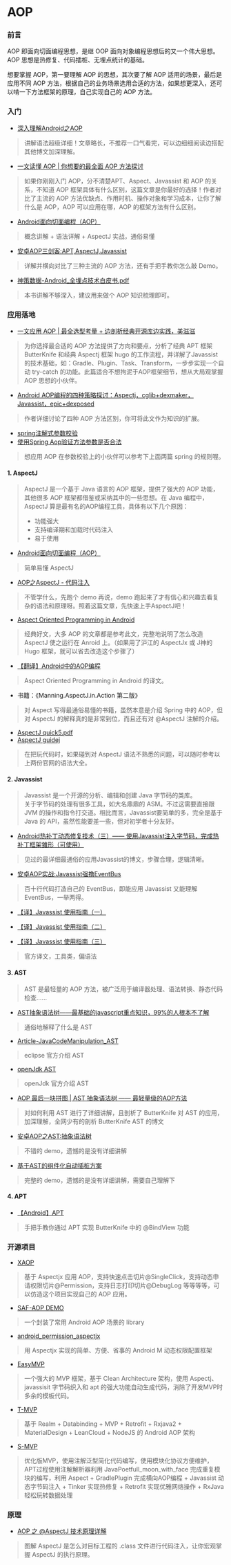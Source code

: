 # AOP
### 前言

AOP 即面向切面编程思想，是继 OOP 面向对象编程思想后的又一个伟大思想。AOP 思想是热修复、代码插桩、无埋点统计的基础。

想要掌握 AOP，第一要理解 AOP 的思想，其次要了解 AOP 适用的场景，最后是应用不同 AOP 方法，根据自己的业务场景选用合适的方法，如果想更深入，还可以啃一下方法框架的原理，自己实现自己的 AOP 方法。

### 入门

- [深入理解Android之AOP](https://blog.csdn.net/innost/article/details/49387395)
> 讲解语法超级详细！文章略长，不推荐一口气看完，可以边细细阅读边搭配其他博文加深理解。

- [一文读懂 AOP | 你想要的最全面 AOP 方法探讨](https://juejin.im/post/5c01533de51d451b80257752)
> 如果你刚刚入门 AOP，分不清楚APT、Aspect、Javassist 和 AOP 的关系，不知道 AOP 框架具体有什么区别，这篇文章是你最好的选择！作者对比了主流的 AOP 方法优缺点、作用时机、操作对象和学习成本，让你了解什么是 AOP，AOP 可以应用在哪，AOP 的框架方法有什么区别。

- [Android面向切面编程（AOP）](https://www.jianshu.com/p/aa1112dbebc7)
> 概念讲解 + 语法详解 + AspectJ 实战，通俗易懂

- [安卓AOP三剑客:APT,AspectJ,Javassist](https://www.jianshu.com/p/dca3e2c8608a)
> 详解并横向对比了三种主流的 AOP 方法，还有手把手教你怎么敲 Demo。

- [神策数据-Android_全埋点技术白皮书.pdf](https://github.com/feelschaotic/AndroidKnowledgeSystem/tree/master/7.%20进阶/AOP/神策数据-Android_全埋点技术白皮书.pdf)
> 本书讲解不够深入，建议用来做个 AOP 知识梳理即可。

### 应用落地

- [一文应用 AOP | 最全选型考量 + 边剖析经典开源库边实践，美滋滋](https://juejin.im/post/5c179c136fb9a049e66029dd)
> 为你选择最合适的 AOP 方法提供了方向和要点，分析了经典 APT 框架 ButterKnife 和经典 Aspectj 框架 hugo 的工作流程，并详解了Javassist 的技术基础，如：Gradle、Plugin、Task、Transform，一步步实现一个自动 try-catch 的功能。此篇适合不想拘泥于AOP框架细节，想从大局观掌握 AOP 思想的小伙伴。

- [Android AOP编程的四种策略探讨：Aspectj，cglib+dexmaker，Javassist，epic+dexposed](https://blog.csdn.net/weelyy/article/details/78987087)
> 作者详细讨论了四种 AOP 方法区别，你可将此文作为知识的扩展。

- [spring注解式参数校验](https://blog.csdn.net/jinzhencs/article/details/51682830)
- [使用Spring Aop验证方法参数是否合法](http://www.cnblogs.com/yhtboke/p/5749053.html)
> 想应用 AOP 在参数校验上的小伙伴可以参考下上面两篇 spring 的规则喔。 

#### 1. AspectJ
> AspectJ 是一个基于 Java 语言的 AOP 框架，提供了强大的 AOP 功能，其他很多 AOP 框架都借鉴或采纳其中的一些思想。在 Java 编程中，AspectJ 算是最有名的AOP编程工具，具体有以下几个原因：
>- 功能强大
>- 支持编译期和加载时代码注入
>- 易于使用

- [Android面向切面编程（AOP）](https://www.jianshu.com/p/aa1112dbebc7)
> 简单易懂 AspectJ

- [AOP之AspectJ - 代码注入](https://blog.csdn.net/xuguobiao/article/details/72775743)
> 不管学什么，先跑个 demo 再说，demo 跑起来了才有信心和兴趣去看复杂的语法和原理呀。照着这篇文章，先快速上手AspectJ吧！

- [Aspect Oriented Programming in Android](https://fernandocejas.com/2014/08/03/aspect-oriented-programming-in-android/)
> 经典好文，大多 AOP 的文章都是参考此文，完整地说明了怎么改造 AspectJ 使之运行在 Anroid 上。（如果用了沪江的 AspectJx 或 J神的 Hugo 框架，就可以省去改造这个步骤了）

- [【翻译】Android中的AOP编程](https://www.jianshu.com/p/0fa8073fd144)
> Aspect Oriented Programming in Android 的译文。

- 书籍：《Manning.AspectJ.in.Action 第二版》
> 对 Aspect 写得最通俗易懂的书籍，虽然本意是介绍 Spring 中的 AOP，但对 AspectJ 的解释真的是非常到位，而且还有对 @AspectJ 注解的介绍。

- [AspectJ quick5.pdf](http://www.eclipse.org/aspectj/doc/released/quick5.pdf)
- [AspectJ guidej](http://www.eclipse.org/aspectj/doc/released/progguide/semantics.html)
> 在把玩代码时，如果碰到对 AspectJ 语法不熟悉的问题，可以随时参考以上两份官网的语法大全。

#### 2. Javassist
> Javassist 是一个开源的分析、编辑和创建 Java 字节码的类库。  
> 关于字节码的处理有很多工具，如大名鼎鼎的 ASM。不过这需要直接跟 JVM 的操作和指令打交道。相比而言，Javassist要简单的多，完全是基于 Java 的 API，虽然性能要差一些，但对初学者十分友好。


- [Android热补丁动态修复技术（三）—— 使用Javassist注入字节码，完成热补丁框架雏形（可使用）](https://blog.csdn.net/u010386612/article/details/51131642)
> 见过的最详细最通俗的应用Javassist的博文，步骤合理，逻辑清晰。

- [安卓AOP实战:Javassist强撸EventBus](https://www.jianshu.com/p/33d8a3165b07)
> 百十行代码打造自己的 EventBus，即能应用 Javassist 又能理解 EventBus，一举两得。

- [【译】Javassist 使用指南（一）](https://www.jianshu.com/p/43424242846b)

- [【译】Javassist 使用指南（二）](https://www.jianshu.com/p/b9b3ff0e1bf8)

- [【译】Javassist 使用指南（三）](https://www.jianshu.com/p/7803ffcc81c8)
> 官方译文，工具类，偏语法

#### 3. AST
> AST 是最轻量的 AOP 方法，被广泛用于编译器处理、语法转换、静态代码检查……

- [AST抽象语法树——最基础的javascript重点知识，99%的人根本不了解](https://segmentfault.com/a/1190000016231512)
> 通俗地解释了什么是 AST

- [Article-JavaCodeManipulation_AST](http://www.eclipse.org/articles/Article-JavaCodeManipulation_AST/)
> eclipse 官方介绍 AST

- [openJdk AST](http://openjdk.java.net/groups/compiler/doc/compilation-overview/index.html)
> openJdk 官方介绍 AST

- [AOP 最后一块拼图 | AST 抽象语法树 —— 最轻量级的AOP方法](https://juejin.im/post/5c45bce5f265da612c5e2d3f)
> 对如何利用 AST 进行了详细讲解，且剖析了 ButterKnife 对 AST 的应用，加深理解，全网少有的剖析 ButterKnife AST 的博文

- [安卓AOP之AST:抽象语法树](https://www.jianshu.com/p/5514cf705666)
> 不错的 demo，遗憾的是没有详细讲解

- [基于AST的组件化自动插桩方案](https://www.jianshu.com/p/a827a95fde17)
> 完整的 demo，遗憾的是没有详细讲解，需要自己理解下

#### 4. APT
- [【Android】APT](https://www.jianshu.com/p/7af58e8e3e18)
> 手把手教你通过 APT 实现 ButterKnife 中的 @BindView 功能

### 开源项目

- [XAOP](https://github.com/xuexiangjys/XAOP)
> 基于 Aspectjx 应用 AOP，支持快速点击切片@SingleClick，支持动态申请权限切片@Permission，支持日志打印切片@DebugLog 等等等等，可以仿造这个项目实现自己的 AOP 应用。

- [SAF-AOP DEMO](https://github.com/fengzhizi715/SAF-AOP) 
> 一个封装了常用 Android AOP 场景的 library 

- [android_permission_aspectjx](https://github.com/firefly1126/android_permission_aspectjx)
> 用 Aspectjx 实现的简单、方便、省事的 Android M 动态权限配置框架

- [EasyMVP](http://6thsolution.github.io/EasyMVP)
> 一个强大的 MVP 框架，基于 Clean Architecture 架构，使用 Aspectj、javassisit 字节码织入和 apt 的强大功能自动生成代码，消除了开发MVP时多余的模板代码。  

- [T-MVP](https://github.com/north2016/T-MVP)
> 基于 Realm + Databinding + MVP + Retrofit + Rxjava2 + MaterialDesign + LeanCloud + NodeJS 的 Android AOP 架构

- [S-MVP](https://github.com/UCodeUStory/S-MVP)
> 优化版MVP，使用注解泛型简化代码编写，使用模块化协议方便维护，APT过程使用注解解析器利用 JavaPoetfull_moon_with_face 完成重复模块的编写，利用 Aspect + GradlePlugin 完成横向AOP编程 + Javassist 动态字节码注入 + Tinker 实现热修复 + Retrofit 实现优雅网络操作 + RxJava 轻松玩转数据处理

### 原理

- [AOP 之 @AspectJ 技术原理详解](https://blog.csdn.net/woshimalingyi/article/details/73252013#23-%E6%89%A7%EF%A8%88%E5%8E%9F%EF%A7%A4)
> 图解 AspectJ 是怎么对目标工程的 .class 文件进行代码注入，让你宏观掌握 AspectJ 的执行原理。